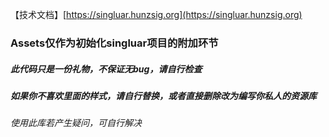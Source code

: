 【技术文档】[https://singluar.hunzsig.org](https://singluar.hunzsig.org)

### Assets仅作为初始化singluar项目的附加环节

##### 此代码只是一份礼物，不保证无bug，请自行检查

##### 如果你不喜欢里面的样式，请自行替换，或者直接删除改为编写你私人的资源库

###### 使用此库若产生疑问，可自行解决